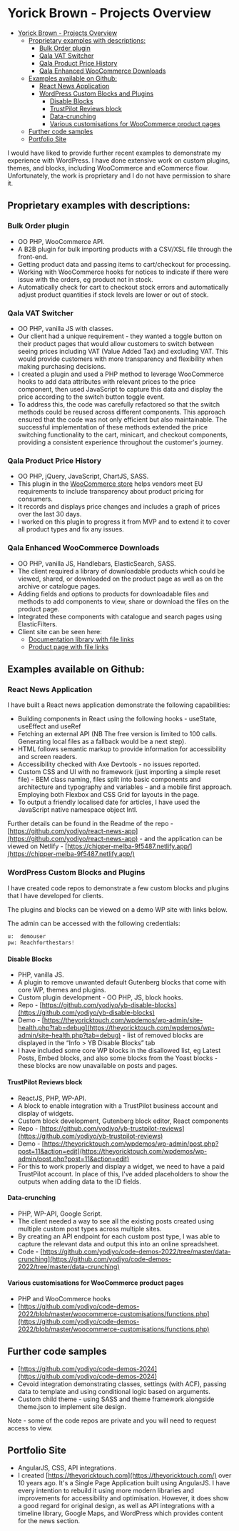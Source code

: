 # Yorick Brown - Projects Overview

- [Yorick Brown - Projects Overview](#yorick-brown---projects-overview)
  - [Proprietary examples with descriptions:](#proprietary-examples-with-descriptions)
    - [Bulk Order plugin](#bulk-order-plugin)
    - [Qala VAT Switcher](#qala-vat-switcher)
    - [Qala Product Price History](#qala-product-price-history)
    - [Qala Enhanced WooCommerce Downloads](#qala-enhanced-woocommerce-downloads)
  - [Examples available on Github:](#examples-available-on-github)
    - [React News Application](#react-news-application)
    - [WordPress Custom Blocks and Plugins](#wordpress-custom-blocks-and-plugins)
      - [Disable Blocks](#disable-blocks)
      - [TrustPilot Reviews block](#trustpilot-reviews-block)
      - [Data-crunching](#data-crunching)
      - [Various customisations for WooCommerce product pages](#various-customisations-for-woocommerce-product-pages)
  - [Further code samples](#further-code-samples)
  - [Portfolio Site](#portfolio-site)


I would have liked to provide further recent examples to demonstrate my experience with WordPress. I have done extensive work on custom plugins, themes, and blocks, including WooCommerce and eCommerce flow.
Unfortunately, the work is proprietary and I do not have permission to share it.

## Proprietary examples with descriptions:

### Bulk Order plugin
* OO PHP, WooCommerce API.
* A B2B plugin for bulk importing products with a CSV/XSL file through the front-end.
* Getting product data and passing items to cart/checkout for processing.
* Working with WooCommerce hooks for notices to indicate if there were issue with the orders, eg product not in stock.
* Automatically check for cart to checkout stock errors and automatically adjust product quantities if stock levels are lower or out of stock.


### Qala VAT Switcher
* OO PHP, vanilla JS with classes.
* Our client had a unique requirement - they wanted a toggle button on their product pages that would allow customers to switch between seeing prices including VAT (Value Added Tax) and excluding VAT. This would provide customers with more transparency and flexibility when making purchasing decisions.
* I created a plugin and used a PHP method to leverage WooCommerce hooks to add data attributes with relevant prices to the price component, then used JavaScript to capture this data and display the price according to the switch button toggle event.
* To address this, the code was carefully refactored so that the switch methods could be reused across different components. This approach ensured that the code was not only efficient but also maintainable. The successful implementation of these methods extended the price switching functionality to the cart, minicart, and checkout components, providing a consistent experience throughout the customer's journey.


### Qala Product Price History
* OO PHP, jQuery, JavaScript, ChartJS, SASS.
* This plugin in the [WooCommerce store](https://woocommerce.com/document/qala-product-price-history-for-woocommerce/) helps vendors meet EU requirements to include transparency about product pricing for consumers.
* It records and displays price changes and includes a graph of prices over the last 30 days.
* I worked on this plugin to progress it from MVP and to extend it to cover all product types and fix any issues.


### Qala Enhanced WooCommerce Downloads
* OO PHP, vanilla JS, Handlebars, ElasticSearch, SASS.
* The client required a library of downloadable products which could be viewed, shared, or downloaded on the product page as well as on the archive or catalogue pages.
* Adding fields and options to products for downloadable files and methods to add components to view, share or download the files on the product page.
* Integrated these components with catalogue and search pages using ElasticFilters.
* Client site can be seen here:
    * [Documentation library with file links](https://www.sentricsafetygroup.com/datasheets-and-documentation/?brand=Castell)
    * [Product page with file links](https://www.sentricsafetygroup.com/product/ksd/)


## Examples available on Github:

### React News Application
I have built a React news application demonstrate the following capabilities:
* Building components in React using the following hooks - useState, useEffect and useRef
* Fetching an external API (NB The free version is limited to 100 calls. Generating local files as a fallback would be a next step).
* HTML follows semantic markup to provide information for accessibility and screen readers.
* Accessibility checked with Axe Devtools - no issues reported.
* Custom CSS and UI with no framework (just importing a simple reset file) - BEM class naming, files split into basic components and architecture and typography and variables - and a mobile first approach. Employing both Flexbox and CSS Grid for layouts in the page.
* To output a friendly localised date for articles, I have used the JavaScript native namespace object Intl.

Further details can be found in the Readme of the repo - [https://github.com/yodiyo/react-news-app](https://github.com/yodiyo/react-news-app) - and the application can be viewed on Netlify - [https://chipper-melba-9f5487.netlify.app/](https://chipper-melba-9f5487.netlify.app/)


### WordPress Custom Blocks and Plugins
I have created code repos to demonstrate a few custom blocks and plugins that I have developed for clients.

The plugins and blocks can be viewed on a demo WP site with links below.

The admin can be accessed with the following credentials:

```python
u:  demouser
pw: Reachforthestars!
```


#### Disable Blocks
* PHP, vanilla JS.
* A plugin to remove unwanted default Gutenberg blocks that come with core WP, themes and plugins.
* Custom plugin development - OO PHP, JS, block hooks.
* Repo - [https://github.com/yodiyo/yb-disable-blocks](https://github.com/yodiyo/yb-disable-blocks)
* Demo - [https://theyoricktouch.com/wpdemos/wp-admin/site-health.php?tab=debug](https://theyoricktouch.com/wpdemos/wp-admin/site-health.php?tab=debug) - list of removed blocks are displayed in the “Info > YB Disable Blocks” tab
* I have included some core WP blocks in the disallowed list, eg Latest Posts, Embed blocks, and also some blocks from the Yoast blocks - these blocks are now unavailable on posts and pages.


#### TrustPilot Reviews block
* ReactJS, PHP, WP-API.
* A block to enable integration with a TrustPilot business account and display of widgets.
* Custom block development, Gutenberg block editor, React components
* Repo - [https://github.com/yodiyo/yb-trustpilot-reviews](https://github.com/yodiyo/yb-trustpilot-reviews)
* Demo - [https://theyoricktouch.com/wpdemos/wp-admin/post.php?post=11&action=edit](https://theyoricktouch.com/wpdemos/wp-admin/post.php?post=11&action=edit)
* For this to work properly and display a widget, we need to have a paid TrustPilot account. In place of this, I've added placeholders to show the outputs when adding data to the ID fields.


#### Data-crunching
* PHP, WP-API, Google Script.
* The client needed a way to see all the existing posts created using multiple custom post types across multiple sites.
* By creating an API endpoint for each custom post type, I was able to capture the relevant data and output this into an online spreadsheet.
* Code - [https://github.com/yodiyo/code-demos-2022/tree/master/data-crunching](https://github.com/yodiyo/code-demos-2022/tree/master/data-crunching)


#### Various customisations for WooCommerce product pages
* PHP and WooCommerce hooks
* [https://github.com/yodiyo/code-demos-2022/blob/master/woocommerce-customisations/functions.php](https://github.com/yodiyo/code-demos-2022/blob/master/woocommerce-customisations/functions.php)


## Further code samples
* [https://github.com/yodiyo/code-demos-2024](https://github.com/yodiyo/code-demos-2024)
* Cevoid integration demonstrating classes, settings (with ACF), passing data to template and using conditional logic based on arguments.
* Custom child theme - using SASS and theme framework alongside theme.json to implement site design.

Note - some of the code repos are private and you will need to request access to view.


## Portfolio Site
* AngularJS, CSS, API integrations.
* I created [https://theyoricktouch.com](https://theyoricktouch.com/) over 10 years ago. It's a Single Page Application built using AngularJS. I have every intention to rebuild it using more modern libraries and improvements for accessibility and optimisation. However, it does show a good regard for original design, as well as API integrations with a timeline library, Google Maps, and WordPress which provides content for the news section.
